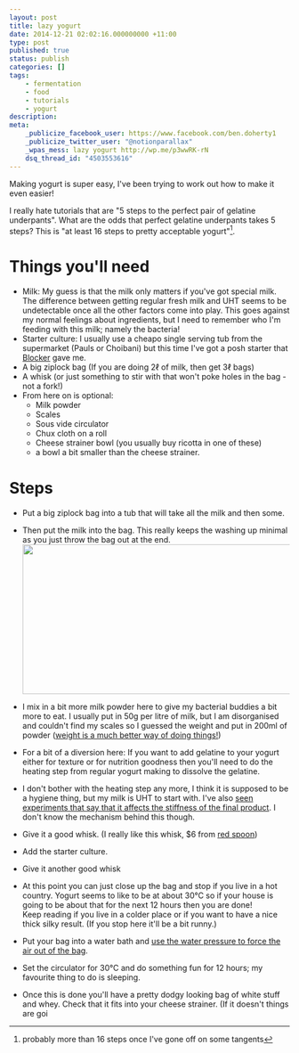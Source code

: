```yaml
---
layout: post
title: lazy yogurt
date: 2014-12-21 02:02:16.000000000 +11:00
type: post
published: true
status: publish
categories: []
tags:
    - fermentation
    - food
    - tutorials
    - yogurt
description:
meta:
    _publicize_facebook_user: https://www.facebook.com/ben.doherty1
    _publicize_twitter_user: "@notionparallax"
    _wpas_mess: lazy yogurt http://wp.me/p3wwRK-rN
    dsq_thread_id: "4503553616"
---
```


Making yogurt is super easy, I've been trying to work out how to make it even easier!

I really hate tutorials that are "5 steps to the perfect pair of gelatine underpants". What are the odds that perfect gelatine underpants takes 5 steps? This is "at least 16 steps to pretty acceptable yogurt"[^1].

# Things you'll need

-   Milk: My guess is that the milk only matters if you've got special milk. The difference between getting regular fresh milk and UHT seems to be undetectable once all the other factors come into play. This goes against my normal feelings about ingredients, but I need to remember who I'm feeding with this milk; namely the bacteria!
-   Starter culture: I usually use a cheapo single serving tub from the supermarket (Pauls or Choibani) but this time I've got a posh starter that [Blocker](http://instagram.com/blocker890/) gave me.
-   A big ziplock bag (If you are doing 2ℓ of milk, then get 3ℓ bags)
-   A whisk (or just something to stir with that won't poke holes in the bag - not a fork!)
-   From here on is optional:
    -   Milk powder
    -   Scales
    -   Sous vide circulator
    -   Chux cloth on a roll
    -   Cheese strainer bowl (you usually buy ricotta in one of these)
    -   a bowl a bit smaller than the cheese strainer.

# Steps

-   Put a big ziplock bag into a tub that will take all the milk and then some.
-   Then put the milk into the bag. This really keeps the washing up minimal as you just throw the bag out at the end.<br />
    <img class="" src="{{ site.baseurl }}/assets/VJqMLw6GhxbdsBFTVqJ5wlfosLoSB8bFdaEBPudqrgOH=w1541-h834-no" alt="" width="497" height="269" />
-   I mix in a bit more milk powder here to give my bacterial buddies a bit more to eat. I usually put in 50g per litre of milk, but I am disorganised and couldn't find my scales so I guessed the weight and put in 200ml of powder ([weight is a much better way of doing things!](http://www.chefsteps.com/activities/weight-vs-volume-speed))<br />
    <img src="{{ site.baseurl }}/assets/IMG_20141220_131156.jpg" alt="" />

-   For a bit of a diversion here: If you want to add gelatine to your yogurt either for texture or for nutrition goodness then you'll need to do the heating step from regular yogurt making to dissolve the gelatine.
-   I don't bother with the heating step any more, I think it is supposed to be a hygiene thing, but my milk is UHT to start with. I've also [seen experiments that say that it affects the stiffness of the final product](http://slapphappe.wordpress.com/2013/09/12/yoghurt-the-temperature-you-heat-milk-to-affects-how-thick-it-ends-up/). I don't know the mechanism behind this though.

-   Give it a good whisk. (I really like this whisk, $6 from [red spoon](http://www.redspooncompany.com/))<br />
    <img src="{{ site.baseurl }}/assets/IMG_20141220_131326.jpg" alt="" />
-   Add the starter culture.<br />
    <img src="{{ site.baseurl }}/assets/IMG_20141220_131522.jpg" alt="" />
-   Give it another good whisk<br />
    <img src="{{ site.baseurl }}/assets/IMG_20141220_131557.jpg" alt="" />
-   At this point you can just close up the bag and stop if you live in a hot country. Yogurt seems to like to be at about 30°C so if your house is going to be about that for the next 12 hours then you are done!<br />
    Keep reading if you live in a colder place or if you want to have a nice thick silky result. (If you stop here it'll be a bit runny.)
-   Put your bag into a water bath and [use the water pressure to force the air out of the bag](http://www.chefsteps.com/activities/simple-sous-vide-packaging).<br />
    <img src="{{ site.baseurl }}/assets/IMG_20141220_131933.jpg" alt="" />
-   Set the circulator for 30°C and do something fun for 12 hours; my favourite thing to do is sleeping.<br />
    <img src="{{ site.baseurl }}/assets/IMG_20141220_132210.jpg" alt="" />
-   Once this is done you'll have a pretty dodgy looking bag of white stuff and whey. Check that it fits into your cheese strainer. (If it doesn't things are goi

[^1]: probably more than 16 steps once I've gone off on some tangents
